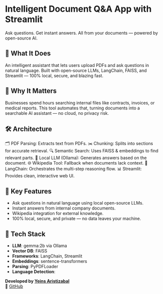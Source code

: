 # Intelligent Document Q&A App with Streamlit  
Ask questions. Get instant answers. All from your documents — powered by open-source AI.

## 🚀 **What It Does**
An intelligent assistant that lets users upload PDFs and ask questions in natural language. Built with open-source LLMs, LangChain, FAISS, and Streamlit — 100% local, secure, and blazing fast.

## 🧠 **Why It Matters**
Businesses spend hours searching internal files like contracts, invoices, or medical reports. This tool automates that, turning documents into a searchable AI assistant — no cloud, no privacy risk.

## 🛠️ **Architecture**
🗂️ PDF Parsing: Extracts text from PDFs.
✂️ Chunking: Splits into sections for accurate retrieval.
🔍 Semantic Search: Uses FAISS & embeddings to find relevant parts.
🧠 Local LLM (Ollama): Generates answers based on the document.
🌐 Wikipedia Tool: Fallback when documents lack context.
🔁 LangChain: Orchestrates the multi-step reasoning flow.
📊 Streamlit: Provides clean, interactive web UI.

## 🧠 Key Features
- Ask questions in natural language using local open-source LLMs.
- Instant answers from internal company documents.
- Wikipedia integration for external knowledge.
- 100% local, secure, and private — no data leaves your machine.

## 🧪 **Tech Stack**
- **LLM**: gemma:2b via Ollama
- **Vector DB**: FAISS
- **Frameworks**: LangChain, Streamlit
- **Embeddings**: sentence-transformers
- **Parsing**: PyPDFLoader
- **Language Detection**: 

**Developed by [Yeins Aristizabal](https://www.linkedin.com/in/yeins-aristizabal/)**  
🔗 [GitHub](https://github.com/YeinsAristizabal/ai/tree/main/streamlit-dashboard-customer-segmentation)